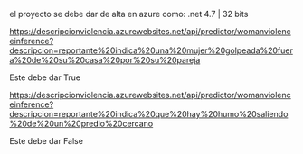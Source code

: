 el proyecto se debe dar de alta en azure como: .net 4.7 | 32 bits


https://descripcionviolencia.azurewebsites.net/api/predictor/womanviolenceinference?descripcion=reportante%20indica%20una%20mujer%20golpeada%20fuera%20de%20su%20casa%20por%20su%20pareja

Este debe dar True


https://descripcionviolencia.azurewebsites.net/api/predictor/womanviolenceinference?descripcion=reportante%20indica%20que%20hay%20humo%20saliendo%20de%20un%20predio%20cercano

Este debe dar False
